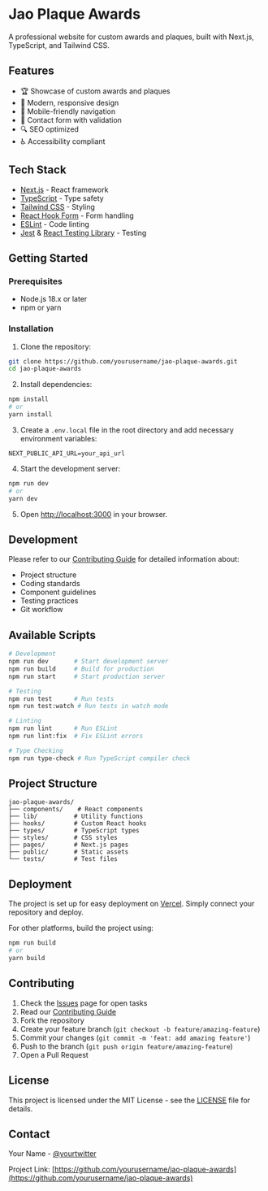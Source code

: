# Jao Plaque Awards

A professional website for custom awards and plaques, built with Next.js, TypeScript, and Tailwind CSS.

## Features

- 🏆 Showcase of custom awards and plaques
- 🎨 Modern, responsive design
- 📱 Mobile-friendly navigation
- 📝 Contact form with validation
- 🔍 SEO optimized
- ♿ Accessibility compliant

## Tech Stack

- [Next.js](https://nextjs.org/) - React framework
- [TypeScript](https://www.typescriptlang.org/) - Type safety
- [Tailwind CSS](https://tailwindcss.com/) - Styling
- [React Hook Form](https://react-hook-form.com/) - Form handling
- [ESLint](https://eslint.org/) - Code linting
- [Jest](https://jestjs.io/) & [React Testing Library](https://testing-library.com/react) - Testing

## Getting Started

### Prerequisites

- Node.js 18.x or later
- npm or yarn

### Installation

1. Clone the repository:
```bash
git clone https://github.com/yourusername/jao-plaque-awards.git
cd jao-plaque-awards
```

2. Install dependencies:
```bash
npm install
# or
yarn install
```

3. Create a `.env.local` file in the root directory and add necessary environment variables:
```env
NEXT_PUBLIC_API_URL=your_api_url
```

4. Start the development server:
```bash
npm run dev
# or
yarn dev
```

5. Open [http://localhost:3000](http://localhost:3000) in your browser.

## Development

Please refer to our [Contributing Guide](CONTRIBUTING.md) for detailed information about:

- Project structure
- Coding standards
- Component guidelines
- Testing practices
- Git workflow

## Available Scripts

```bash
# Development
npm run dev       # Start development server
npm run build     # Build for production
npm run start     # Start production server

# Testing
npm run test      # Run tests
npm run test:watch # Run tests in watch mode

# Linting
npm run lint      # Run ESLint
npm run lint:fix  # Fix ESLint errors

# Type Checking
npm run type-check # Run TypeScript compiler check
```

## Project Structure

```
jao-plaque-awards/
├── components/    # React components
├── lib/          # Utility functions
├── hooks/        # Custom React hooks
├── types/        # TypeScript types
├── styles/       # CSS styles
├── pages/        # Next.js pages
├── public/       # Static assets
└── tests/        # Test files
```

## Deployment

The project is set up for easy deployment on [Vercel](https://vercel.com). Simply connect your repository and deploy.

For other platforms, build the project using:

```bash
npm run build
# or
yarn build
```

## Contributing

1. Check the [Issues](https://github.com/yourusername/jao-plaque-awards/issues) page for open tasks
2. Read our [Contributing Guide](CONTRIBUTING.md)
3. Fork the repository
4. Create your feature branch (`git checkout -b feature/amazing-feature`)
5. Commit your changes (`git commit -m 'feat: add amazing feature'`)
6. Push to the branch (`git push origin feature/amazing-feature`)
7. Open a Pull Request

## License

This project is licensed under the MIT License - see the [LICENSE](LICENSE) file for details.

## Contact

Your Name - [@yourtwitter](https://twitter.com/yourtwitter)

Project Link: [https://github.com/yourusername/jao-plaque-awards](https://github.com/yourusername/jao-plaque-awards)
